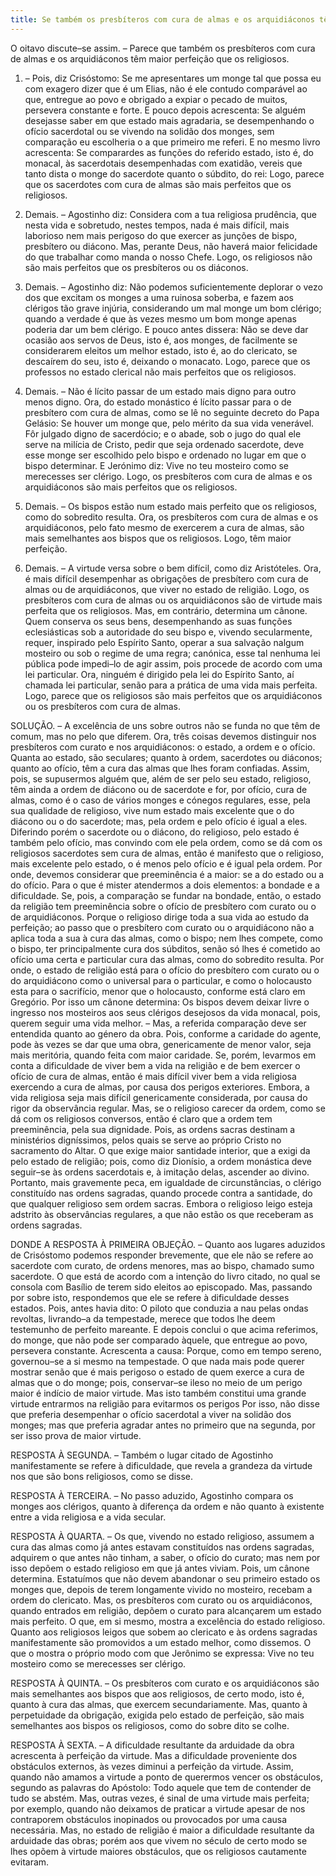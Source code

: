 ```yaml
---
title: Se também os presbíteros com cura de almas e os arquidiáconos têm maior perfeição que os religiosos
---
```


O oitavo discute–se assim. – Parece que também os presbíteros com cura de almas e os arquidiáconos têm maior perfeição que os religiosos.  

1. – Pois, diz Crisóstomo: Se me apresentares um monge tal que possa eu com exagero dizer que é um Elias, não é ele contudo comparável ao que, entregue ao povo e obrigado a expiar o pecado de muitos, persevera constante e forte. E pouco depois acrescenta: Se alguém desejasse saber em que estado mais agradaria, se desempenhando o ofício sacerdotal ou se vivendo na solidão dos monges, sem comparação eu escolheria o a que primeiro me referi. E no mesmo livro acrescenta: Se comparardes as funções do referido estado, isto é, do monacal, às sacerdotais desempenhadas com exatidão, vereis que tanto dista o monge do sacerdote quanto o súbdito, do rei: Logo, parece que os sacerdotes com cura de almas são mais perfeitos que os religiosos.  

2. Demais. – Agostinho diz: Considera com a tua religiosa prudência, que nesta vida e sobretudo, nestes tempos, nada é mais difícil, mais laborioso nem mais perigoso do que exercer as junções de bispo, presbítero ou diácono. Mas, perante Deus, não haverá maior felicidade do que trabalhar como manda o nosso Chefe. Logo, os religiosos não são mais perfeitos que os presbíteros ou os diáconos. 

3. Demais. – Agostinho diz: Não podemos suficientemente deplorar o vezo dos que excitam os monges a uma ruinosa soberba, e fazem aos clérigos tão grave injúria, considerando um mal monge um bom clérigo; quando a verdade é que às vezes mesmo um bom monge apenas poderia dar um bem clérigo. E pouco antes dissera: Não se deve dar ocasião aos servos de Deus, isto é, aos monges, de facilmente se considerarem eleitos um melhor estado, isto é, ao do clericato, se descaírem do seu, isto é, deixando o monacato. Logo, parece que os professos no estado clerical não mais perfeitos que os religiosos.  

4. Demais. – Não é lícito passar de um estado mais digno para outro menos digno. Ora, do estado monástico é lícito passar para o de presbítero com cura de almas, como se lê no seguinte decreto do Papa Gelásio: Se houver um monge que, pelo mérito da sua vida venerável. Fôr julgado digno de sacerdócio; e o abade, sob o jugo do qual ele serve na milícia de Cristo, pedir que seja ordenado sacerdote, deve esse monge ser escolhido pelo bispo e ordenado no lugar em que o bispo determinar. E Jerónimo diz: Vive no teu mosteiro como se merecesses ser clérigo. Logo, os presbíteros com cura de almas e os arquidiáconos são mais perfeitos que os religiosos.  

5. Demais. – Os bispos estão num estado mais perfeito que os religiosos, como do sobredito resulta. Ora, os presbíteros com cura de almas e os arquidiáconos, pelo fato mesmo de exercerem a cura de almas, são mais semelhantes aos bispos que os religiosos. Logo, têm maior perfeição.  

6. Demais. – A virtude versa sobre o bem difícil, como diz Aristóteles. Ora, é mais difícil desempenhar as obrigações de presbítero com cura de almas ou de arquidiáconos, que viver no estado de religião. Logo, os presbíteros com cura de almas ou os arquidiáconos são de virtude mais perfeita que os religiosos.  Mas, em contrário, determina um cânone. Quem conserva os seus bens, desempenhando as suas funções eclesiásticas sob a autoridade do seu bispo e, vivendo secularmente, requer, inspirado pelo Espírito Santo, operar a sua salvação nalgum mosteiro ou sob o regime de uma regra; canónica, esse tal nenhuma lei pública pode impedi–lo de agir assim, pois procede de acordo com uma lei particular. Ora, ninguém é dirigido pela lei do Espírito Santo, aí chamada lei particular, senão para a prática de uma vida mais perfeita. Logo, parece que os religiosos são mais perfeitos que os arquidiáconos ou os presbíteros com cura de almas.  

SOLUÇÃO. – A excelência de uns sobre outros não se funda no que têm de comum, mas no pelo que diferem. Ora, três coisas devemos distinguir nos presbíteros com curato e nos arquidiáconos: o estado, a ordem e o ofício. Quanta ao estado, são seculares; quanto à ordem, sacerdotes ou diáconos; quanto ao ofício, têm a cura das almas que lhes foram confiadas.  Assim, pois, se supusermos alguém que, além de ser pelo seu estado, religioso, têm ainda a ordem de diácono ou de sacerdote e for, por ofício, cura de almas, como é o caso de vários monges e cónegos regulares, esse, pela sua qualidade de religioso, vive num estado mais excelente que o do diácono ou o do sacerdote; mas, pela ordem e pelo ofício é igual a eles. Diferindo porém o sacerdote ou o diácono, do religioso, pelo estado é também pelo ofício, mas convindo com ele pela ordem, como se dá com os religiosos sacerdotes sem cura de almas, então é manifesto que o religioso, mais excelente pelo estado, o é menos pelo ofício e é igual pela ordem. Por onde, devemos considerar que preeminência é a maior: se a do estado ou a do ofício. Para o que é mister atendermos a dois elementos: a bondade e a dificuldade.  Se, pois, a comparação se fundar na bondade, então, o estado da religião tem preeminência sobre o ofício de presbítero com curato ou o de arquidiáconos. Porque o religioso dirige toda a sua vida ao estudo da perfeição; ao passo que o presbítero com curato ou o arquidiácono não a aplica toda a sua à cura das almas, como o bispo; nem lhes compete, como o bispo, ter principalmente cura dos súbditos, senão só lhes é cometido ao ofício uma certa e particular cura das almas, como do sobredito resulta. Por onde, o estado de religião está para o ofício do presbítero com curato ou o do arquidiácono como o universal para o particular, e como o holocausto esta para o sacrifício, menor que o holocausto, conforme está claro em Gregório. Por isso um cânone determina: Os bispos devem deixar livre o ingresso nos mosteiros aos seus clérigos desejosos da vida monacal, pois, querem seguir uma vida melhor. – Mas, a referida comparação deve ser entendida quanto ao género da obra. Pois, conforme a caridade do agente, pode às vezes se dar que uma obra, genericamente de menor valor, seja mais meritória, quando feita com maior caridade.  Se, porém, levarmos em conta a dificuldade de viver bem a vida na religião e de bem exercer o ofício de cura de almas, então é mais difícil viver bem a vida religiosa exercendo a cura de almas, por causa dos perigos exteriores. Embora, a vida religiosa seja mais difícil genericamente considerada, por causa do rigor da observância regular.  Mas, se o religioso carecer da ordem, como se dá com os religiosos conversos, então é claro que a ordem tem preeminência, pela sua dignidade. Pois, as ordens sacras destinam a ministérios digníssimos, pelos quais se serve ao próprio Cristo no sacramento do Altar. O que exige maior santidade interior, que a exigi da pelo estado de religião; pois, como diz Dionísio, a ordem monástica deve seguir–se às ordens sacerdotais e, à imitação delas, ascender ao divino. Portanto, mais gravemente peca, em igualdade de circunstâncias, o clérigo constituído nas ordens sagradas, quando procede contra a santidade, do que qualquer religioso sem ordem sacras. Embora o religioso leigo esteja adstrito às observâncias regulares, a que não estão os que receberam as ordens sagradas.  

DONDE A RESPOSTA À PRIMEIRA OBJEÇÃO. – Quanto aos lugares aduzidos de Crisóstomo podemos responder brevemente, que ele não se refere ao sacerdote com curato, de ordens menores, mas ao bispo, chamado sumo sacerdote. O que está de acordo com a intenção do livro citado, no qual se consola com Basílio de terem sido eleitos ao episcopado. Mas, passando por sobre isto, respondemos que ele se refere à dificuldade desses estados. Pois, antes havia dito: O piloto que conduzia a nau pelas ondas revoltas, livrando–a da tempestade, merece que todos lhe deem testemunho de perfeito mareante. E depois conclui o que acima referimos, do monge, que não pode ser comparado àquele, que entregue ao povo, persevera constante. Acrescenta a causa: Porque, como em tempo sereno, governou–se a si mesmo na tempestade. O que nada mais pode querer mostrar senão que é mais perigoso o estado de quem exerce a cura de almas que o do monge; pois, conservar–se ileso no meio de um perigo maior é indício de maior virtude. Mas isto também constitui uma grande virtude entrarmos na religião para evitarmos os perigos Por isso, não disse que preferia desempenhar o ofício sacerdotal a viver na solidão dos monges; mas que preferia agradar antes no primeiro que na segunda, por ser isso prova de maior virtude.  

RESPOSTA À SEGUNDA. – Também o lugar citado de Agostinho manifestamente se refere à dificuldade, que revela a grandeza da virtude nos que são bons religiosos, como se disse.  

RESPOSTA À TERCEIRA. – No passo aduzido, Agostinho compara os monges aos clérigos, quanto à diferença da ordem e não quanto à existente entre a vida religiosa e a vida secular.  

RESPOSTA À QUARTA. – Os que, vivendo no estado religioso, assumem a cura das almas como já antes estavam constituídos nas ordens sagradas, adquirem o que antes não tinham, a saber, o ofício do curato; mas nem por isso depõem o estado religioso em que já antes viviam. Pois, um cânone determina. Estatuímos que não devem abandonar o seu primeiro estado os monges que, depois de terem longamente vivido no mosteiro, recebam a ordem do clericato. Mas, os presbíteros com curato ou os arquidiáconos, quando entrados em religião, depõem o curato para alcançarem um estado mais perfeito. O que, em si mesmo, mostra a excelência do estado religioso. Quanto aos religiosos leigos que sobem ao clericato e às ordens sagradas manifestamente são promovidos a um estado melhor, como dissemos. O que o mostra o próprio modo com que Jerônimo se expressa: Vive no teu mosteiro como se merecesses ser clérigo.  

RESPOSTA À QUINTA. – Os presbíteros com curato e os arquidiáconos são mais semelhantes aos bispos que aos religiosos, de certo modo, isto é, quanto à cura das almas, que exercem secundariamente. Mas, quanto à perpetuidade da obrigação, exigida pelo estado de perfeição, são mais semelhantes aos bispos os religiosos, como do sobre dito se colhe.  

RESPOSTA À SEXTA. – A dificuldade resultante da arduidade da obra acrescenta à perfeição da virtude. Mas a dificuldade proveniente dos obstáculos externos, às vezes diminui a perfeição da virtude. Assim, quando não amamos a virtude a ponto de querermos vencer os obstáculos, segundo as palavras do Apóstolo: Todo aquele que tem de contender de tudo se abstém. Mas, outras vezes, é sinal de uma virtude mais perfeita; por exemplo, quando não deixamos de praticar a virtude apesar de nos contraporem obstáculos inopinados ou provocados por uma causa necessária. Mas, no estado de religião é maior a dificuldade resultante da arduidade das obras; porém aos que vivem no século de certo modo se lhes opõem à virtude maiores obstáculos, que os religiosos cautamente evitaram.